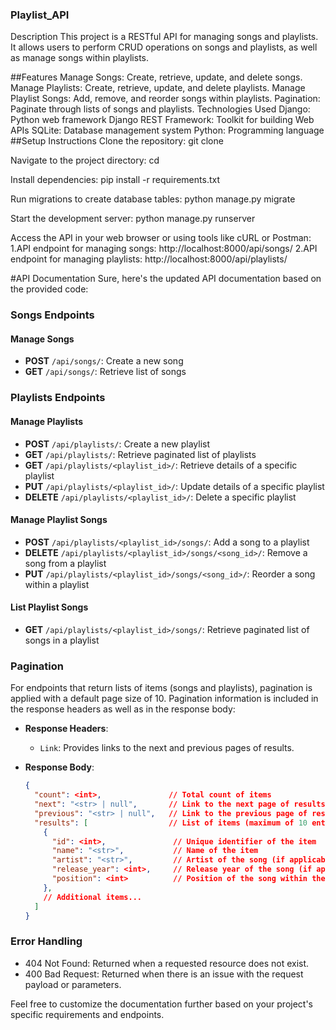 
### Playlist_API


Description
This project is a RESTful API for managing songs and playlists. It allows users to perform CRUD operations on songs and playlists, as well as manage songs within playlists.

##Features
Manage Songs: Create, retrieve, update, and delete songs.
Manage Playlists: Create, retrieve, update, and delete playlists.
Manage Playlist Songs: Add, remove, and reorder songs within playlists.
Pagination: Paginate through lists of songs and playlists.
Technologies Used
Django: Python web framework
Django REST Framework: Toolkit for building Web APIs
SQLite: Database management system
Python: Programming language
##Setup Instructions
Clone the repository:
git clone <repository-url>

Navigate to the project directory:
cd <project-directory>

Install dependencies:
pip install -r requirements.txt

Run migrations to create database tables:
python manage.py migrate

Start the development server:
python manage.py runserver

Access the API in your web browser or using tools like cURL or Postman:
1.API endpoint for managing songs: http://localhost:8000/api/songs/
2.API endpoint for managing playlists: http://localhost:8000/api/playlists/

#API Documentation
Sure, here's the updated API documentation based on the provided code:

### Songs Endpoints

#### Manage Songs

- **POST** `/api/songs/`: Create a new song
- **GET** `/api/songs/`: Retrieve list of songs

### Playlists Endpoints

#### Manage Playlists

- **POST** `/api/playlists/`: Create a new playlist
- **GET** `/api/playlists/`: Retrieve paginated list of playlists
- **GET** `/api/playlists/<playlist_id>/`: Retrieve details of a specific playlist
- **PUT** `/api/playlists/<playlist_id>/`: Update details of a specific playlist
- **DELETE** `/api/playlists/<playlist_id>/`: Delete a specific playlist

#### Manage Playlist Songs

- **POST** `/api/playlists/<playlist_id>/songs/`: Add a song to a playlist
- **DELETE** `/api/playlists/<playlist_id>/songs/<song_id>/`: Remove a song from a playlist
- **PUT** `/api/playlists/<playlist_id>/songs/<song_id>/`: Reorder a song within a playlist

#### List Playlist Songs

- **GET** `/api/playlists/<playlist_id>/songs/`: Retrieve paginated list of songs in a playlist

### Pagination

For endpoints that return lists of items (songs and playlists), pagination is applied with a default page size of 10. Pagination information is included in the response headers as well as in the response body:

- **Response Headers**:
  - `Link`: Provides links to the next and previous pages of results.

- **Response Body**:
  ```json
  {
    "count": <int>,               // Total count of items
    "next": "<str> | null",       // Link to the next page of results
    "previous": "<str> | null",   // Link to the previous page of results
    "results": [                  // List of items (maximum of 10 entries)
      {
        "id": <int>,               // Unique identifier of the item
        "name": "<str>",           // Name of the item
        "artist": "<str>",         // Artist of the song (if applicable)
        "release_year": <int>,     // Release year of the song (if applicable)
        "position": <int>          // Position of the song within the playlist (if applicable)
      },
      // Additional items...
    ]
  }
  ```

### Error Handling

- 404 Not Found: Returned when a requested resource does not exist.
- 400 Bad Request: Returned when there is an issue with the request payload or parameters.

Feel free to customize the documentation further based on your project's specific requirements and endpoints.

